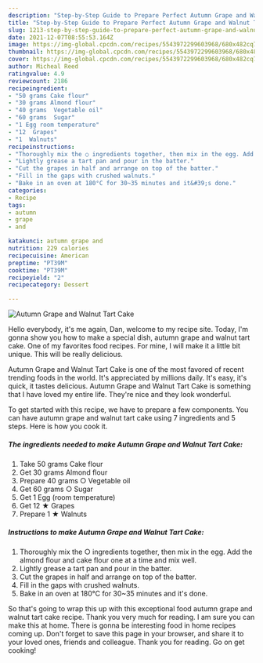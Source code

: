 ```yaml
---
description: "Step-by-Step Guide to Prepare Perfect Autumn Grape and Walnut Tart Cake"
title: "Step-by-Step Guide to Prepare Perfect Autumn Grape and Walnut Tart Cake"
slug: 1213-step-by-step-guide-to-prepare-perfect-autumn-grape-and-walnut-tart-cake
date: 2021-12-07T08:55:53.164Z
image: https://img-global.cpcdn.com/recipes/5543972299603968/680x482cq70/autumn-grape-and-walnut-tart-cake-recipe-main-photo.jpg
thumbnail: https://img-global.cpcdn.com/recipes/5543972299603968/680x482cq70/autumn-grape-and-walnut-tart-cake-recipe-main-photo.jpg
cover: https://img-global.cpcdn.com/recipes/5543972299603968/680x482cq70/autumn-grape-and-walnut-tart-cake-recipe-main-photo.jpg
author: Micheal Reed
ratingvalue: 4.9
reviewcount: 2186
recipeingredient:
- "50 grams Cake flour"
- "30 grams Almond flour"
- "40 grams  Vegetable oil"
- "60 grams  Sugar"
- "1 Egg room temperature"
- "12  Grapes"
- "1  Walnuts"
recipeinstructions:
- "Thoroughly mix the ○ ingredients together, then mix in the egg. Add the almond flour and cake flour one at a time and mix well."
- "Lightly grease a tart pan and pour in the batter."
- "Cut the grapes in half and arrange on top of the batter."
- "Fill in the gaps with crushed walnuts."
- "Bake in an oven at 180°C for 30~35 minutes and it&#39;s done."
categories:
- Recipe
tags:
- autumn
- grape
- and

katakunci: autumn grape and 
nutrition: 229 calories
recipecuisine: American
preptime: "PT39M"
cooktime: "PT39M"
recipeyield: "2"
recipecategory: Dessert

---
```



![Autumn Grape and Walnut Tart Cake](https://img-global.cpcdn.com/recipes/5543972299603968/680x482cq70/autumn-grape-and-walnut-tart-cake-recipe-main-photo.jpg)

Hello everybody, it's me again, Dan, welcome to my recipe site. Today, I'm gonna show you how to make a special dish, autumn grape and walnut tart cake. One of my favorites food recipes. For mine, I will make it a little bit unique. This will be really delicious.



Autumn Grape and Walnut Tart Cake is one of the most favored of recent trending foods in the world. It's appreciated by millions daily. It's easy, it's quick, it tastes delicious. Autumn Grape and Walnut Tart Cake is something that I have loved my entire life. They're nice and they look wonderful.


To get started with this recipe, we have to prepare a few components. You can have autumn grape and walnut tart cake using 7 ingredients and 5 steps. Here is how you cook it.

<!--inarticleads1-->

##### The ingredients needed to make Autumn Grape and Walnut Tart Cake:

1. Take 50 grams Cake flour
1. Get 30 grams Almond flour
1. Prepare 40 grams ○ Vegetable oil
1. Get 60 grams ○ Sugar
1. Get 1 Egg (room temperature)
1. Get 12 ★ Grapes
1. Prepare 1 ★ Walnuts




<!--inarticleads2-->

##### Instructions to make Autumn Grape and Walnut Tart Cake:

1. Thoroughly mix the ○ ingredients together, then mix in the egg. Add the almond flour and cake flour one at a time and mix well.
1. Lightly grease a tart pan and pour in the batter.
1. Cut the grapes in half and arrange on top of the batter.
1. Fill in the gaps with crushed walnuts.
1. Bake in an oven at 180°C for 30~35 minutes and it&#39;s done.




So that's going to wrap this up with this exceptional food autumn grape and walnut tart cake recipe. Thank you very much for reading. I am sure you can make this at home. There is gonna be interesting food in home recipes coming up. Don't forget to save this page in your browser, and share it to your loved ones, friends and colleague. Thank you for reading. Go on get cooking!
